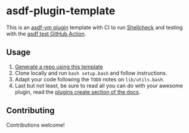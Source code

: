 # asdf-plugin-template

This is an [asdf-vm plugin](https://asdf-vm.com/#/plugins-create) template with CI to run [Shellcheck](https://github.com/koalaman/shellcheck) and testing with the [asdf test GitHub Action](https://github.com/asdf-vm/actions).


## Usage

1. [Generate a repo using this template](https://github.com/asdf-vm/asdf-plugin-template/generate)
2. Clone locally and run `bash setup.bash` and follow instructions.
3. Adapt your code following the `TODO` notes on `lib/utils.bash`.
4. Last but not least, be sure to read all you can do with your awesome plugin, read the [plugins create section of the docs](https://asdf-vm.com/#/plugins-create).

## Contributing

Contributions welcome!
